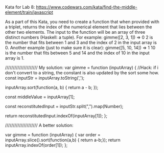 Kata for Lab 8: https://www.codewars.com/kata/find-the-middle-element/train/javascript

As a part of this Kata, you need to create a function that when provided with a triplet, returns the index of the numerical element that lies between the other two elements.
The input to the function will be an array of three distinct numbers (Haskell: a tuple).
For example:
gimme([2, 3, 1]) => 0
2 is the number that fits between 1 and 3 and the index of 2 in the input array is 0.
Another example (just to make sure it is clear):
gimme([5, 10, 14]) => 1
10 is the number that fits between 5 and 14 and the index of 10 in the input array is 1.

/////////////////////
My solution:
var gimme = function (inputArray) {
  //Hack: if i don't convert to a string, the constant is also updated by the sort some how.
  const inputStr = inputArray.toString(',');

  inputArray.sort(function(a, b) {
    return a - b;
  });

  const middleValue = inputArray[1];

  const reconstitutedInput = inputStr.split(",").map(Number);

  return reconstitutedInput.indexOf(inputArray[1]);
};

/////////////////////
A better solution:

var gimme = function (inputArray) {
 var order = inputArray.slice().sort(function(a,b) { return a-b;});
 return inputArray.indexOf(order[1]);
};
